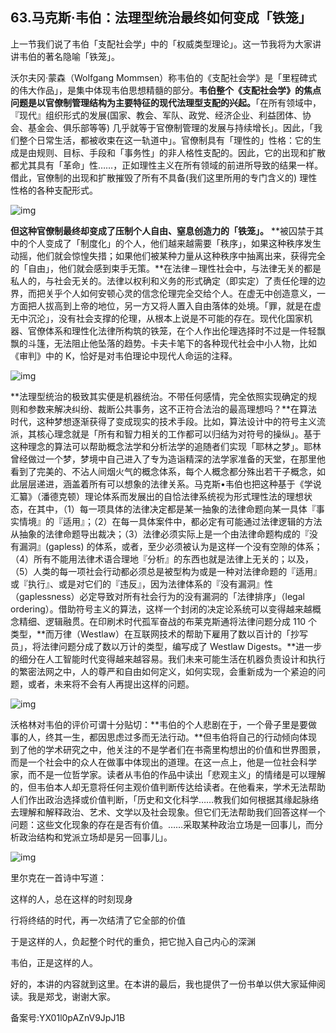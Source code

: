 ## 63.马克斯·韦伯：法理型统治最终如何变成「铁笼」
上一节我们说了韦伯「支配社会学」中的「权威类型理论」。这一节我将为大家讲讲韦伯的著名隐喻「铁笼」。


沃尔夫冈·蒙森（Wolfgang Mommsen）称韦伯的《支配社会学》是「里程碑式的伟大作品」，是集中体现韦伯思想精髓的部分。**韦伯整个《支配社会学》的焦点问题是以官僚制管理结构为主要特征的现代法理型支配的兴起。**「在所有领域中，『现代』组织形式的发展(国家、教会、军队、政党、经济企业、利益团体、协会、基金会、俱乐部等等) 几乎就等于官僚制管理的发展与持续增长」。因此，「我们整个日常生活，都被收束在这一轨道中」。官僚制具有「理性的」性格：它的生成是由规则、目标、手段和「事务性」的非人格性支配的。因此，它的出现和扩散都尤其具有「革命」性……，正如理性主义在所有领域的前进所导致的结果一样。借此，官僚制的出现和扩散摧毁了所有不具备(我们这里所用的专门含义的) 理性性格的各种支配形式。


![img](https://pic2.zhimg.com/v2-1071e76a83435d409bbf81133faeddef.webp)

**但这种官僚制最终却变成了压制个人自由、窒息创造力的「铁笼」。** **被囚禁于其中的个人变成了「制度化」的个人，他们越来越需要「秩序」，如果这种秩序发生动摇，他们就会惊惶失措；如果他们被某种力量从这种秩序中抽离出来，获得完全的「自由」，他们就会感到束手无策。**在法律－理性社会中，与法律无关的都是私人的，与社会无关的。法律以权利和义务的形式确定（即实定）了责任伦理的边界，而把关乎个人如何安顿心灵的信念伦理完全交给个人。在虚无中创造意义，一方面把人拔高到上帝的地位，另一方又将人置入自由落体的处境。「罪，就是在虚无中沉沦」，没有社会支撑的伦理，从根本上说是不可能的存在。现代化国家机器、官僚体系和理性化法律所构筑的铁笼，在个人作出伦理选择时不过是一件轻飘飘的斗篷，无法阻止他坠落的趋势。卡夫卡笔下的各种现代社会中小人物，比如《审判》中的 K，恰好是对韦伯理论中现代人命运的注释。


![img](https://pic3.zhimg.com/v2-96987058475ccec2a335b6b923e564ca.webp)

**法理型统治的极致其实便是机器统治。不带任何感情，完全依照实现确定的规则和参数来解决纠纷、裁断公共事务，这不正符合法治的最高理想吗？**在算法时代，这种梦想逐渐获得了变成现实的技术手段。比如，算法设计中的符号主义流派，其核心理念就是「所有和智力相关的工作都可以归结为对符号的操纵」。基于这种理念的算法可以帮助概念法学和分析法学的追随者们实现「耶林之梦」。耶林曾经做过一个梦，梦境中自己进入了专为造诣精深的法学家准备的天堂，在那里他看到了完美的、不沾人间烟火气的概念体系，每个人概念都分殊出若干子概念，如此层层递进，涵盖着所有可以想象的法律关系。马克斯•韦伯也把这种基于《学说汇纂》（潘德克顿）理论体系而发展出的自恰法律系统视为形式理性法的理想状态，在其中，（1）每一项具体的法律决定都是某一抽象的法律命题向某一具体『事实情境』的『适用』；（2）在每一具体案件中，都必定有可能通过法律逻辑的方法从抽象的法律命题导出裁决；（3）法律必须实际上是一个由法律命题构成的『没有漏洞』(gapless) 的体系，或者，至少必须被认为是这样一个没有空隙的体系；（4）所有不能用法律术语合理地『分析』的东西也就是法律上无关的；以及，（5）人类的每一项社会行动都必须总是被型构为或是一种对法律命题的『适用』或『执行』、或是对它们的『违反』，因为法律体系的『没有漏洞』性（gaplessness）必定导致对所有社会行为的没有漏洞的「法律排序」（legal ordering）。借助符号主义的算法，这样一个封闭的决定论系统可以变得越来越概念精细、逻辑融贯。在印刷术时代孤军奋战的布莱克斯通将法律问题分成 110 个类型，**而万律（Westlaw）在互联网技术的帮助下雇用了数以百计的「抄写员」，将法律问题分成了数以万计的类型，编写成了 Westlaw Digests。**进一步的细分在人工智能时代变得越来越容易。我们未来可能生活在机器负责设计和执行的繁密法网之中，人的尊严和自由如何定义，如何实现，会重新成为一个紧迫的问题，或者，未来将不会有人再提出这样的问题。


![img](https://pic1.zhimg.com/v2-6e7e966833ebe0ba21bd283f06637bde.webp)

沃格林对韦伯的评价可谓十分贴切：**韦伯的个人悲剧在于，一个骨子里是要做事的人，终其一生，都因思虑过多而无法行动。**但韦伯将自己的行动倾向体现到了他的学术研究之中，他关注的不是学者们在书斋里构想出的价值和世界图景，而是一个社会中的众人在做事中体现出的道理。在这一点上，他是一位社会科学家，而不是一位哲学家。读者从韦伯的作品中读出「悲观主义」的情绪是可以理解的，但韦伯本人却无意将任何主观价值判断传达给读者。在他看来，学术无法帮助人们作出政治选择或价值判断，「历史和文化科学……教我们如何根据其缘起脉络去理解和解释政治、艺术、文学以及社会现象。但它们无法帮助我们回答这样一个问题：这些文化现象的存在是否有价值。……采取某种政治立场是一回事儿，而分析政治结构和党派立场却是另一回事儿」。


![img](https://pic2.zhimg.com/v2-7f2bf293e5fd95e0b4d336d1e322fece.webp)

里尔克在一首诗中写道： 


这样的人，总在这样的时刻现身


行将终结的时代，再一次结清了它全部的价值


于是这样的人，负起整个时代的重负，把它抛入自己内心的深渊


韦伯，正是这样的人。


好的，本讲的内容就到这里。在本讲的最后，我也提供了一份书单以供大家延伸阅读。我是郑戈，谢谢大家。 


备案号:YX01l0pAZnV9JpJ1B

